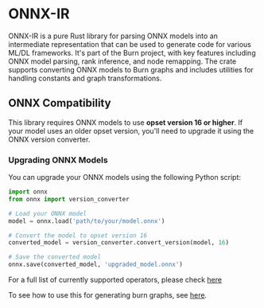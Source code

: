 # ONNX-IR

ONNX-IR is a pure Rust library for parsing ONNX models into an intermediate representation that can
be used to generate code for various ML/DL frameworks. It's part of the Burn project, with key
features including ONNX model parsing, rank inference, and node remapping. The crate supports
converting ONNX models to Burn graphs and includes utilities for handling constants and graph
transformations.

## ONNX Compatibility

This library requires ONNX models to use **opset version 16 or higher**. If your model uses an older
opset version, you'll need to upgrade it using the ONNX version converter.

### Upgrading ONNX Models

You can upgrade your ONNX models using the following Python script:

```python
import onnx
from onnx import version_converter

# Load your ONNX model
model = onnx.load('path/to/your/model.onnx')

# Convert the model to opset version 16
converted_model = version_converter.convert_version(model, 16)

# Save the converted model
onnx.save(converted_model, 'upgraded_model.onnx')
```

For a full list of currently supported operators, please check
[here](https://github.com/tracel-ai/burn/blob/main/crates/burn-import/SUPPORTED-ONNX-OPS.md)

To see how to use this for generating burn graphs, see
[here](crates/burn-import/src/onnx/to_burn.rs).
